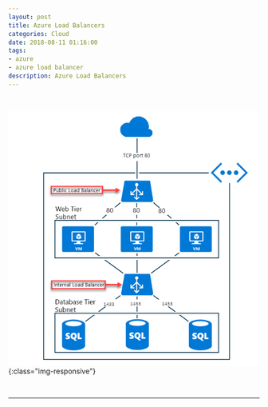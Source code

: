 ```yaml
---
layout: post
title: Azure Load Balancers   
categories: Cloud
date: 2018-08-11 01:16:00
tags:
- azure
- azure load balancer
description: Azure Load Balancers  
---
```

<br/>

![Azure](/img/AzureLoadBalancers/loadbalancer.jpg){:class="img-responsive"} 

<br/>
<hr/>
<br/>

